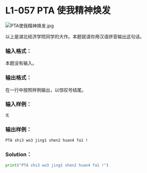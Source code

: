 # L1-057 PTA 使我精神焕发

![PTA使我精神焕发.jpg](https://images.ptausercontent.com/78bb2f69-9b35-4ee3-93a3-3c660c1e8f55.jpg)

以上是湖北经济学院同学的大作。本题就请你用汉语拼音输出这句话。

### 输入格式：

本题没有输入。

### 输出格式：

在一行中按照样例输出，以惊叹号结尾。

### 输入样例：

```tex
无
```

### 输出样例：

```tex
PTA shi3 wo3 jing1 shen2 huan4 fa1 !
```

### Solution：

```python
print("PTA shi3 wo3 jing1 shen2 huan4 fa1 !")
```

